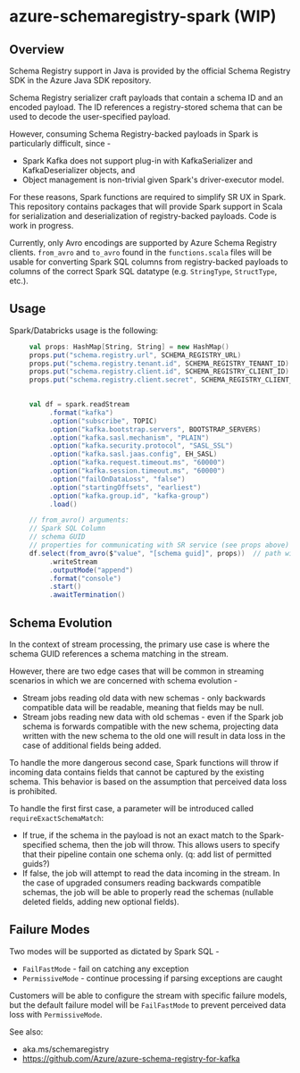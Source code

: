 # azure-schemaregistry-spark (WIP)

## Overview

Schema Registry support in Java is provided by the official Schema Registry SDK in the Azure Java SDK repository.

Schema Registry serializer craft payloads that contain a schema ID and an encoded payload.  The ID references a registry-stored schema that can be used to decode the user-specified payload.

However, consuming Schema Registry-backed payloads in Spark is particularly difficult, since - 
- Spark Kafka does not support plug-in with KafkaSerializer and KafkaDeserializer objects, and
- Object management is non-trivial given Spark's driver-executor model.

For these reasons, Spark functions are required to simplify SR UX in Spark.  This repository contains packages that will provide Spark support in Scala for serialization and deserialization of registry-backed payloads.  Code is work in progress.

Currently, only Avro encodings are supported by Azure Schema Registry clients.  `from_avro` and `to_avro` found in the `functions.scala` files will be usable for converting Spark SQL columns from registry-backed payloads to columns of the correct Spark SQL datatype (e.g. `StringType`, `StructType`, etc.).

## Usage

Spark/Databricks usage is the following:

```scala
     val props: HashMap[String, String] = new HashMap()
     props.put("schema.registry.url", SCHEMA_REGISTRY_URL)
     props.put("schema.registry.tenant.id", SCHEMA_REGISTRY_TENANT_ID)
     props.put("schema.registry.client.id", SCHEMA_REGISTRY_CLIENT_ID)
     props.put("schema.registry.client.secret", SCHEMA_REGISTRY_CLIENT_SECRET)
     

     val df = spark.readStream
          .format("kafka")
          .option("subscribe", TOPIC)
          .option("kafka.bootstrap.servers", BOOTSTRAP_SERVERS)
          .option("kafka.sasl.mechanism", "PLAIN")
          .option("kafka.security.protocol", "SASL_SSL")
          .option("kafka.sasl.jaas.config", EH_SASL)
          .option("kafka.request.timeout.ms", "60000")
          .option("kafka.session.timeout.ms", "60000")
          .option("failOnDataLoss", "false")
          .option("startingOffsets", "earliest")
          .option("kafka.group.id", "kafka-group")
          .load()

     // from_avro() arguments:
     // Spark SQL Column
     // schema GUID
     // properties for communicating with SR service (see props above)
     df.select(from_avro($"value", "[schema guid]", props))  // path will be changed in the future
          .writeStream
          .outputMode("append")
          .format("console")
          .start()
          .awaitTermination()
```


## Schema Evolution

In the context of stream processing, the primary use case is where the schema GUID references a schema matching in the stream.

However, there are two edge cases that will be common in streaming scenarios in which we are concerned with schema evolution -
- Stream jobs reading old data with new schemas - only backwards compatible data will be readable, meaning that fields may be null.
- Stream jobs reading new data with old schemas - even if the Spark job schema is forwards compatible with the new schema, projecting data written with the new schema to the old one will result in data loss in the case of additional fields being added.

To handle the more dangerous second case, Spark functions will throw if incoming data contains fields that cannot be captured by the existing schema.  This behavior is based on the assumption that perceived data loss is prohibited.

To handle the first first case, a parameter will be introduced called `requireExactSchemaMatch`:
- If true, if the schema in the payload is not an exact match to the Spark-specified schema, then the job will throw.  This allows users to specify that their pipeline contain one schema only.  (q: add list of permitted guids?)
- If false, the job will attempt to read the data incoming in the stream.  In the case of upgraded consumers reading backwards compatible schemas, the job will be able to properly read the schemas (nullable deleted fields, adding new optional fields).

## Failure Modes

Two modes will be supported as dictated by Spark SQL - 
- `FailFastMode` - fail on catching any exception
- `PermissiveMode` - continue processing if parsing exceptions are caught

Customers will be able to configure the stream with specific failure models, but the default failure model will be `FailFastMode` to prevent perceived data loss with `PermissiveMode`.

See also:
- aka.ms/schemaregistry
- https://github.com/Azure/azure-schema-registry-for-kafka
